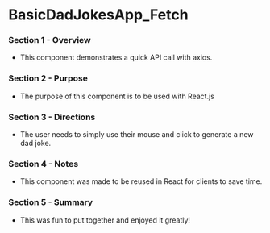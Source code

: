 # BasicDadJokesApp_Fetch


### Section 1 - Overview 
- This component demonstrates a quick API call with axios. 


### Section 2 - Purpose 
- The purpose of this component is to be used with React.js


### Section 3 - Directions
- The user needs to simply use their mouse and click to generate a new dad joke.


### Section 4 - Notes 
- This component was made to be reused in React for clients to save time.


### Section 5 - Summary 
- This was fun to put together and enjoyed it greatly! 
